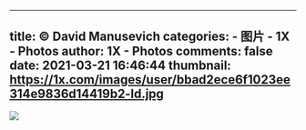 
---
title: © David Manusevich
categories: 
    - 图片
    - 1X - Photos
author: 1X - Photos
comments: false
date: 2021-03-21 16:46:44
thumbnail: https://1x.com/images/user/bbad2ece6f1023ee314e9836d14419b2-ld.jpg
---

<div>   
<img src="https://1x.com/images/user/bbad2ece6f1023ee314e9836d14419b2-ld.jpg" referrerpolicy="no-referrer">  
</div>
            